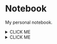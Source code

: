 # Notebook
My personal notebook.

<details>
    <summary>CLICK ME</summary>

<p>
We can hide anything, even code!

```
puts "Hello World"
```

    </p>
</details>

<details><summary>CLICK ME</summary>
<p>

#### We can hide anything, even code!

```
    puts "Hello World"
```

</p>
</details>

